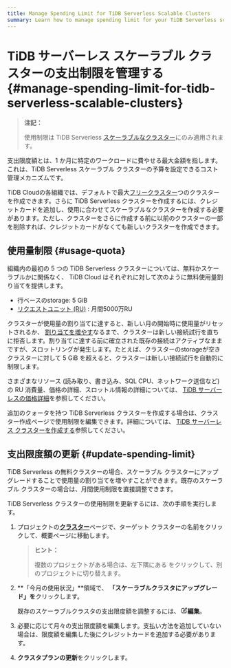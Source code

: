 ```yaml
---
title: Manage Spending Limit for TiDB Serverless Scalable Clusters
summary: Learn how to manage spending limit for your TiDB Serverless scalable clusters.
---
```


# TiDB サーバーレス スケーラブル クラスターの支出制限を管理する {#manage-spending-limit-for-tidb-serverless-scalable-clusters}

> **注記：**
>
> 使用制限は TiDB Serverless [スケーラブルなクラスター](/tidb-cloud/select-cluster-tier.md#scalable-cluster-plan)にのみ適用されます。

支出限度額とは、1 か月に特定のワークロードに費やせる最大金額を指します。これは、TiDB Serverless スケーラブル クラスターの予算を設定できるコスト管理メカニズムです。

TiDB Cloudの各組織では、デフォルトで最大[フリークラスター](/tidb-cloud/select-cluster-tier.md#free-cluster-plan)つのクラスターを作成できます。さらに TiDB Serverless クラスターを作成するには、クレジットカードを追加し、使用に合わせてスケーラブルなクラスターを作成する必要があります。ただし、クラスターをさらに作成する前に以前のクラスターの一部を削除すれば、クレジットカードがなくても新しいクラスターを作成できます。

## 使用量制限 {#usage-quota}

組織内の最初の 5 つの TiDB Serverless クラスターについては、無料かスケーラブルかに関係なく、 TiDB Cloud はそれぞれに対して次のように無料使用量割り当てを提供します。

-   行ベースのstorage: 5 GiB
-   [リクエストユニット (RU)](/tidb-cloud/tidb-cloud-glossary.md#request-unit) : 月間5000万RU

クラスターが使用量の割り当てに達すると、新しい月の開始時に使用量がリセットされるか、 [割り当てを増やす](#update-spending-limit)なるまで、クラスターは新しい接続試行を直ちに拒否します。割り当てに達する前に確立された既存の接続はアクティブなままですが、スロットリングが発生します。たとえば、クラスターのstorageが空きクラスターに対して 5 GiB を超えると、クラスターは新しい接続試行を自動的に制限します。

さまざまなリソース (読み取り、書き込み、SQL CPU、ネットワーク送信など) の RU 消費量、価格の詳細、スロットル情報の詳細については、 [TiDB サーバーレスの価格詳細](https://www.pingcap.com/tidb-cloud-serverless-pricing-details)を参照してください。

追加のクォータを持つ TiDB Serverless クラスターを作成する場合は、クラスター作成ページで使用制限を編集できます。詳細については、 [TiDB サーバーレス クラスターを作成する](/tidb-cloud/create-tidb-cluster-serverless.md)参照してください。

## 支出限度額の更新 {#update-spending-limit}

TiDB Serverless の無料クラスターの場合、スケーラブル クラスターにアップグレードすることで使用量の割り当てを増やすことができます。既存のスケーラブル クラスターの場合は、月間使用制限を直接調整できます。

TiDB Serverless クラスターの使用制限を更新するには、次の手順を実行します。

1.  プロジェクトの[**クラスター**](https://tidbcloud.com/console/clusters)ページで、ターゲット クラスターの名前をクリックして、概要ページに移動します。

    > **ヒント：**
    >
    > 複数のプロジェクトがある場合は、<mdsvgicon name="icon-left-projects">左下隅にある をクリックして、別のプロジェクトに切り替えます。</mdsvgicon>

2.  **「今月の使用状況」**領域で、 **「スケーラブルクラスタにアップグレード」を**クリックします。

    既存のスケーラブルクラスタの支出限度額を調整するには、 <svg width="14" height="14" viewBox="0 0 24 24" fill="none" xmlns="http://www.w3.org/2000/svg"><path d="M11 3.99998H6.8C5.11984 3.99998 4.27976 3.99998 3.63803 4.32696C3.07354 4.61458 2.6146 5.07353 2.32698 5.63801C2 6.27975 2 7.11983 2 8.79998V17.2C2 18.8801 2 19.7202 2.32698 20.362C2.6146 20.9264 3.07354 21.3854 3.63803 21.673C4.27976 22 5.11984 22 6.8 22H15.2C16.8802 22 17.7202 22 18.362 21.673C18.9265 21.3854 19.3854 20.9264 19.673 20.362C20 19.7202 20 18.8801 20 17.2V13M7.99997 16H9.67452C10.1637 16 10.4083 16 10.6385 15.9447C10.8425 15.8957 11.0376 15.8149 11.2166 15.7053C11.4184 15.5816 11.5914 15.4086 11.9373 15.0627L21.5 5.49998C22.3284 4.67156 22.3284 3.32841 21.5 2.49998C20.6716 1.67156 19.3284 1.67155 18.5 2.49998L8.93723 12.0627C8.59133 12.4086 8.41838 12.5816 8.29469 12.7834C8.18504 12.9624 8.10423 13.1574 8.05523 13.3615C7.99997 13.5917 7.99997 13.8363 7.99997 14.3255V16Z" stroke="currentColor" stroke-width="2" stroke-linecap="round" stroke-linejoin="round"></path></svg>**編集**。

3.  必要に応じて月々の支出限度額を編集します。支払い方法を追加していない場合は、限度額を編集した後にクレジットカードを追加する必要があります。

4.  **クラスタプランの更新**をクリックします。
